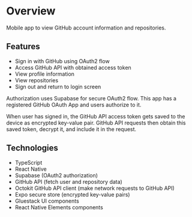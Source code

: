 # Overview

Mobile app to view GitHub account information and repositories.

## Features

- Sign in with GitHub using OAuth2 flow
- Access GitHub API with obtained access token
- View profile information
- View repositories
- Sign out and return to login screen

Authorization uses Supabase for secure OAuth2 flow. This app has a registered GitHub OAuth App and users authorize to it.

When user has signed in, the GitHub API access token gets saved to the device as encrypted key-value pair. GitHub API requests then obtain this saved token, decrypt it, and include it in the request.

## Technologies

- TypeScript
- React Native
- Supabase (OAuth2 authorization)
- GitHub API (fetch user and repository data)
- Octokit GitHub API client (make network requests to GitHub API)
- Expo secure store (encrypted key-value pairs)
- Gluestack UI components
- React Native Elements components
